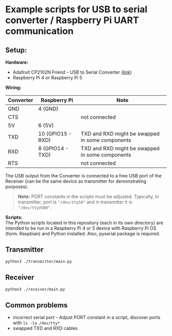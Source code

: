 # Example scripts for USB to serial converter / Raspberry Pi UART communication 
## Setup:
**Hardware:**
- Adafruit CP2102N Friend - USB to Serial Converter ([link](https://www.adafruit.com/product/5335))
- Raspberry Pi 4 or Raspberry Pi 5

**Wiring:**

| Converter | Raspberry Pi      | Note                                             |
|-----------|-------------------|--------------------------------------------------|
| GND       | 4 (GND)           |                                                  |
| CTS       |                   | not connected                                    |
| 5V        | 6 (5V)            |                                                  |
| TXD       | 10 (GPIO15 - RXD) | TXD and RXD might be swapped in some components  |
| RXD       | 8 (GPIO14 - TXD)  | TXD and RXD might be swapped in some components  |
| RTS       |                   | not connected                                    |

The USB output from the Converter is connected to a free USB port of the Receiver 
(can be the same device as transmitter for demonstrating purposes).

> **Note:** PORT constants in the scripts must be adjusted. Typically, in transmitter, port is `"/dev/ttyS0"` 
> and in transmitter it is `"/dev/ttyUSB0"`.

**Scripts:** <br/>
The Python scripts located in this repository (each in its own directory) are intended to be run in 
a Raspberry Pi 4 or 5 device with Raspberry Pi OS (form. Raspbian) and Python installed. Also, pyserial package is required.

## Transmitter
```bash
python3 ./transmitter/main.py
```

## Receiver
```bash
python3 ./receiver/main.py
```

## Common problems
- incorrect serial port - Adjust PORT constant in a script, discover ports with `ls -la /dev/tty*`
- swapped TXD and RXD cables